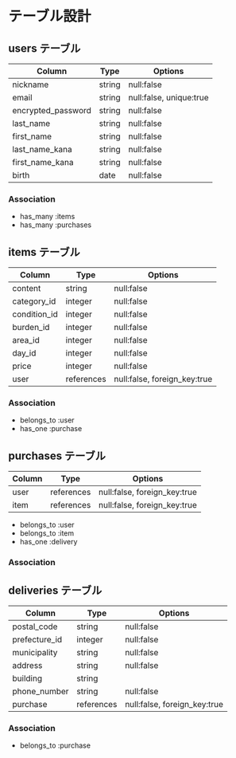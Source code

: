 # テーブル設計

## users テーブル

| Column             | Type   | Options                 | 
| ------------------ | ------ | ----------------------- | 
| nickname           | string | null:false              | 
| email              | string | null:false, unique:true | 
| encrypted_password | string | null:false              | 
| last_name          | string | null:false              | 
| first_name         | string | null:false              | 
| last_name_kana     | string | null:false              | 
| first_name_kana    | string | null:false              | 
| birth              | date   | null:false              | 

### Association

- has_many :items
- has_many :purchases

## items テーブル

| Column       | Type       | Options                      | 
| ------------ | ---------- | ---------------------------- | 
| content      | string     | null:false                   | 
| category_id  | integer    | null:false                   | 
| condition_id | integer    | null:false                   | 
| burden_id    | integer    | null:false                   | 
| area_id      | integer    | null:false                   | 
| day_id       | integer    | null:false                   | 
| price        | integer    | null:false                   | 
| user         | references | null:false, foreign_key:true |

### Association

- belongs_to :user
- has_one :purchase

## purchases テーブル

| Column | Type       | Options                      | 
| ------ | ---------- | ---------------------------- | 
| user   | references | null:false, foreign_key:true | 
| item   | references | null:false, foreign_key:true |

- belongs_to :user
- belongs_to :item
- has_one :delivery

### Association

## deliveries テーブル

| Column        | Type       | Options                      | 
| ------------- | ---------- | ---------------------------- | 
| postal_code   | string     | null:false                   | 
| prefecture_id | integer    | null:false                   | 
| municipality  | string     | null:false                   | 
| address       | string     | null:false                   | 
| building      | string     |                              | 
| phone_number  | string     | null:false                   | 
| purchase      | references | null:false, foreign_key:true | 

### Association

- belongs_to :purchase